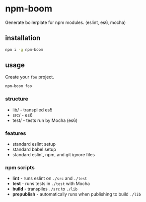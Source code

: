 # npm-boom

Generate boilerplate for npm modules. (eslint, es6, mocha)

## installation

```sh
npm i -g npm-boom
```

## usage

Create your `foo` project.

```sh
npm-boom foo
```

### structure

* lib/ - transpiled es5
* src/ - es6
* test/ - tests run by Mocha (es6)

### features

* standard eslint setup
* standard babel setup
* standard eslint, npm, and git ignore files

### npm scripts

* **lint** - runs eslint on `./src` and `./test`
* **test** - runs tests in `./test` with Mocha
* **build** - transpiles `./src` to `./lib`
* **prepublish** - automatically runs when publishing to build `./lib`
